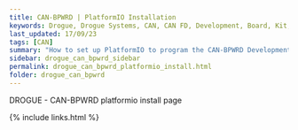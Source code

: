 ```yaml
---
title: CAN-BPWRD | PlatformIO Installation
keywords: Drogue, Drogue Systems, CAN, CAN FD, Development, Board, Kit, Devlopment Board, Dev Board
last_updated: 17/09/23
tags: [CAN]
summary: "How to set up PlatformIO to program the CAN-BPWRD Development Board"
sidebar: drogue_can_bpwrd_sidebar
permalink: drogue_can_bpwrd_platformio_install.html
folder: drogue_can_bpwrd
---
```


DROGUE - CAN-BPWRD platformio install page

{% include links.html %}
